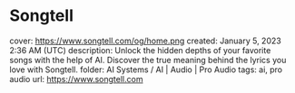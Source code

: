 # Songtell

cover: https://www.songtell.com/og/home.png
created: January 5, 2023 2:36 AM (UTC)
description: Unlock the hidden depths of your favorite songs with the help of AI. Discover the true meaning behind the lyrics you love with Songtell.
folder: AI Systems / AI | Audio | Pro Audio
tags: ai, pro audio
url: https://www.songtell.com